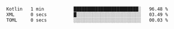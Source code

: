 <!--START_SECTION:waka-->

```txt
Kotlin   1 min           ████████████████████████░   96.48 %
XML      0 secs          █░░░░░░░░░░░░░░░░░░░░░░░░   03.49 %
TOML     0 secs          ░░░░░░░░░░░░░░░░░░░░░░░░░   00.03 %
```

<!--END_SECTION:waka-->
